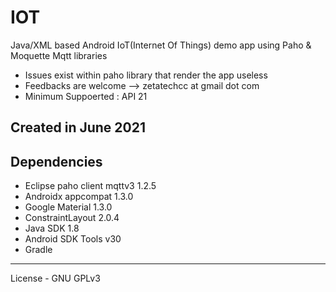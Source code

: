 # IOT
Java/XML based Android IoT(Internet Of Things) demo app using Paho & Moquette Mqtt libraries

- Issues exist within paho library that render the app useless
- Feedbacks are welcome --> zetatechcc at gmail dot com
- Minimum Suppoerted : API 21

Created in June 2021
------
## Dependencies
- Eclipse paho client mqttv3 1.2.5
- Androidx appcompat 1.3.0
- Google Material 1.3.0
- ConstraintLayout 2.0.4
- Java SDK 1.8
- Android SDK Tools v30
- Gradle

------
License - GNU GPLv3
